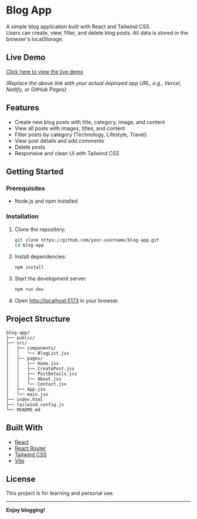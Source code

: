 # Blog App

A simple blog application built with React and Tailwind CSS.  
Users can create, view, filter, and delete blog posts. All data is stored in the browser's localStorage.

## Live Demo

[Click here to view the live demo](https://blog-app-sandy-omega.vercel.app/)

*(Replace the above link with your actual deployed app URL, e.g., Vercel, Netlify, or GitHub Pages)*

## Features

- Create new blog posts with title, category, image, and content
- View all posts with images, titles, and content
- Filter posts by category (Technology, Lifestyle, Travel)
- View post details and add comments
- Delete posts
- Responsive and clean UI with Tailwind CSS

## Getting Started

### Prerequisites

- Node.js and npm installed

### Installation

1. Clone the repository:
    ```sh
    git clone https://github.com/your-username/blog-app.git
    cd blog-app
    ```

2. Install dependencies:
    ```sh
    npm install
    ```

3. Start the development server:
    ```sh
    npm run dev
    ```

4. Open [http://localhost:5173](http://localhost:5173) in your browser.

## Project Structure

```
blog-app/
├── public/
├── src/
│   ├── components/
│   │   └── BlogList.jsx
│   ├── pages/
│   │   ├── Home.jsx
│   │   ├── CreatePost.jsx
│   │   ├── PostDetails.jsx
│   │   ├── About.jsx
│   │   └── Contact.jsx
│   ├── App.jsx
│   └── main.jsx
├── index.html
├── tailwind.config.js
└── README.md
```

## Built With

- [React](https://react.dev/)
- [React Router](https://reactrouter.com/)
- [Tailwind CSS](https://tailwindcss.com/)
- [Vite](https://vitejs.dev/)

## License

This project is for learning and personal use.

---

**Enjoy blogging!**
